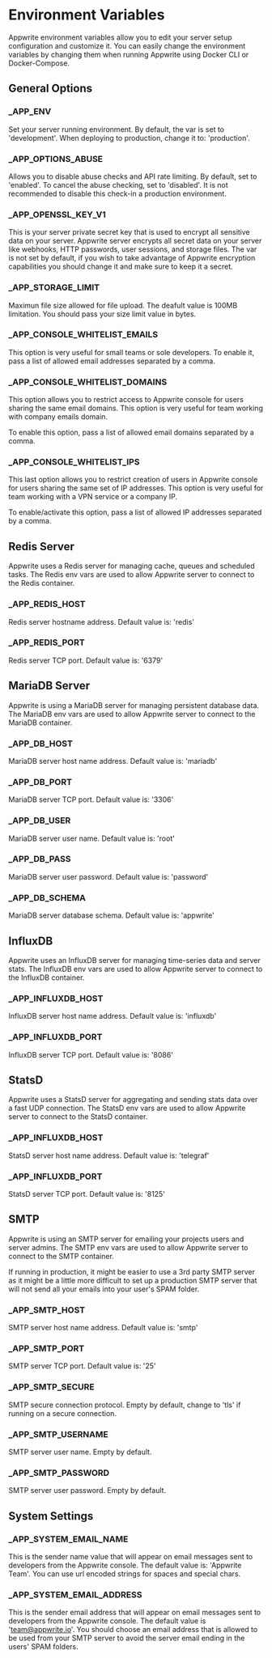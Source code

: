 # Environment Variables

Appwrite environment variables allow you to edit your server setup configuration and customize it. You can easily change the environment variables by changing them when running Appwrite using Docker CLI or Docker-Compose.

## General Options

### _APP_ENV

Set your server running environment. By default, the var is set to 'development'. When deploying to production, change it to: 'production'.

### _APP_OPTIONS_ABUSE

Allows you to disable abuse checks and API rate limiting. By default, set to 'enabled'. To cancel the abuse checking, set to 'disabled'. It is not recommended to disable this check-in a production environment.

### _APP_OPENSSL_KEY_V1

This is your server private secret key that is used to encrypt all sensitive data on your server. Appwrite server encrypts all secret data on your server like webhooks, HTTP passwords, user sessions, and storage files. The var is not set by default, if you wish to take advantage of Appwrite encryption capabilities you should change it and make sure to keep it a secret.

### _APP_STORAGE_LIMIT

Maximun file size allowed for file upload. The deafult value is 100MB limitation. You should pass your size limit value in bytes.

### _APP_CONSOLE_WHITELIST_EMAILS

This option is very useful for small teams or sole developers. To enable it, pass a list of allowed email addresses separated by a comma.

### _APP_CONSOLE_WHITELIST_DOMAINS

This option allows you to restrict access to Appwrite console for users sharing the same email domains. This option is very useful for team working with company emails domain.

To enable this option, pass a list of allowed email domains separated by a comma.

### _APP_CONSOLE_WHITELIST_IPS

This last option allows you to restrict creation of users in Appwrite console for users sharing the same set of IP addresses. This option is very useful for team working with a VPN service or a company IP.

To enable/activate this option, pass a list of allowed IP addresses separated by a comma.

## Redis Server

Appwrite uses a Redis server for managing cache, queues and scheduled tasks. The Redis env vars are used to allow Appwrite server to connect to the Redis container.

### _APP_REDIS_HOST

Redis server hostname address. Default value is: 'redis'

### _APP_REDIS_PORT

Redis server TCP port. Default value is: '6379'

## MariaDB Server

Appwrite is using a MariaDB server for managing persistent database data. The MariaDB env vars are used to allow Appwrite server to connect to the MariaDB container.

### _APP_DB_HOST

MariaDB server host name address. Default value is: 'mariadb'

### _APP_DB_PORT

MariaDB server TCP port. Default value is: '3306'

### _APP_DB_USER

MariaDB server user name. Default value is: 'root'

### _APP_DB_PASS

MariaDB server user password. Default value is: 'password'

### _APP_DB_SCHEMA

MariaDB server database schema. Default value is: 'appwrite'

## InfluxDB

Appwrite uses an InfluxDB server for managing time-series data and server stats. The InfluxDB env vars are used to allow Appwrite server to connect to the InfluxDB container.

### _APP_INFLUXDB_HOST

InfluxDB server host name address. Default value is: 'influxdb'

### _APP_INFLUXDB_PORT

InfluxDB server TCP port. Default value is: '8086'

## StatsD

Appwrite uses a StatsD server for aggregating and sending stats data over a fast UDP connection. The StatsD env vars are used to allow Appwrite server to connect to the StatsD container.

### _APP_INFLUXDB_HOST

StatsD server host name address. Default value is: 'telegraf'

### _APP_INFLUXDB_PORT

StatsD server TCP port. Default value is: '8125'

## SMTP

Appwrite is using an SMTP server for emailing your projects users and server admins. The SMTP env vars are used to allow Appwrite server to connect to the SMTP container.

If running in production, it might be easier to use a 3rd party SMTP server as it might be a little more difficult to set up a production SMTP server that will not send all your emails into your user's SPAM folder.

### _APP_SMTP_HOST

SMTP server host name address. Default value is: 'smtp'

### _APP_SMTP_PORT

SMTP server TCP port. Default value is: '25'

### _APP_SMTP_SECURE

SMTP secure connection protocol. Empty by default, change to 'tls' if running on a secure connection.

### _APP_SMTP_USERNAME

SMTP server user name. Empty by default.

### _APP_SMTP_PASSWORD

SMTP server user password. Empty by default.

## System Settings

### _APP_SYSTEM_EMAIL_NAME

This is the sender name value that will appear on email messages sent to developers from the Appwrite console. The default value is: 'Appwrite Team'. You can use url encoded strings for spaces and special chars.

### _APP_SYSTEM_EMAIL_ADDRESS

This is the sender email address that will appear on email messages sent to developers from the Appwrite console. The default value is 'team@appwrite.io'. You should choose an email address that is allowed to be used from your SMTP server to avoid the server email ending in the users' SPAM folders.
